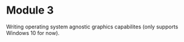 # Module 3

Writing operating system agnostic graphics capabilites (only supports Windows 10 for now).
